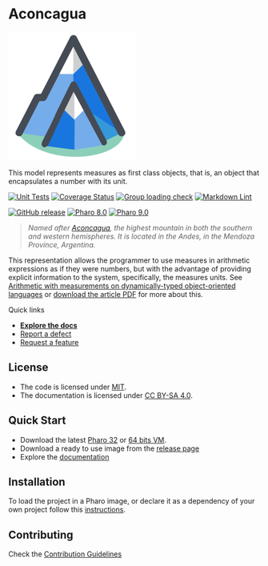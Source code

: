 # Aconcagua

![Logo](assets/logo.svg)

This model represents measures as first class objects, that is, an object that
encapsulates a number with its unit.

[![Unit Tests](https://github.com/ba-st/Aconcagua/actions/workflows/unit-tests.yml/badge.svg)](https://github.com/ba-st/Aconcagua/actions/workflows/unit-tests.yml/badge.svg)
[![Coverage Status](https://codecov.io/github/ba-st/Aconcagua/coverage.svg?branch=release-candidate)](https://codecov.io/gh/ba-st/Aconcagua/branch/release-candidate)
[![Group loading check](https://github.com/ba-st/Aconcagua/actions/workflows/loading-groups.yml/badge.svg)](https://github.com/ba-st/Aconcagua/actions/workflows/loading-groups.yml)
[![Markdown Lint](https://github.com/ba-st/Aconcagua/actions/workflows/markdown-lint.yml/badge.svg)](https://github.com/ba-st/Aconcagua/actions/workflows/markdown-lint.yml)

[![GitHub release](https://img.shields.io/github/release/ba-st/Aconcagua.svg)](https://github.com/ba-st/Aconcagua/releases/latest)
[![Pharo 8.0](https://img.shields.io/badge/Pharo-8.0-informational)](https://pharo.org)
[![Pharo 9.0](https://img.shields.io/badge/Pharo-9.0-informational)](https://pharo.org)

> *Named after [Aconcagua](https://en.wikipedia.org/wiki/Aconcagua), the highest
> mountain in both the southern and western hemispheres. It is located in the
> Andes, in the Mendoza Province, Argentina.*

This representation allows the programmer to use measures in arithmetic
expressions as if they were numbers, but with the advantage of providing
explicit information to the system, specifically, the measures units.
See [Arithmetic with measurements on dynamically-typed object-oriented languages](http://dl.acm.org/citation.cfm?id=1094964)
or [download the article PDF](http://stephane.ducasse.free.fr/Teaching/CoursAnnecy/0506-M1-COO/aconcagua-p292-wilkinson.pdf)
for more about this.

Quick links

- [**Explore the docs**](docs/)
- [Report a defect](https://github.com/ba-st/Aconcagua/issues/new?labels=Type%3A+Defect)
- [Request a feature](https://github.com/ba-st/Aconcagua/issues/new?labels=Type%3A+Feature)

## License

- The code is licensed under [MIT](LICENSE).
- The documentation is licensed under [CC BY-SA 4.0](http://creativecommons.org/licenses/by-sa/4.0/).

## Quick Start

- Download the latest [Pharo 32](https://get.pharo.org/) or [64 bits VM](https://get.pharo.org/64/).
- Download a ready to use image from the [release page](https://github.com/ba-st/Aconcagua/releases/latest)
- Explore the [documentation](docs/)

## Installation

To load the project in a Pharo image, or declare it as a dependency of your own
project follow this [instructions](docs/Installation.md).

## Contributing

Check the [Contribution Guidelines](CONTRIBUTING.md)
